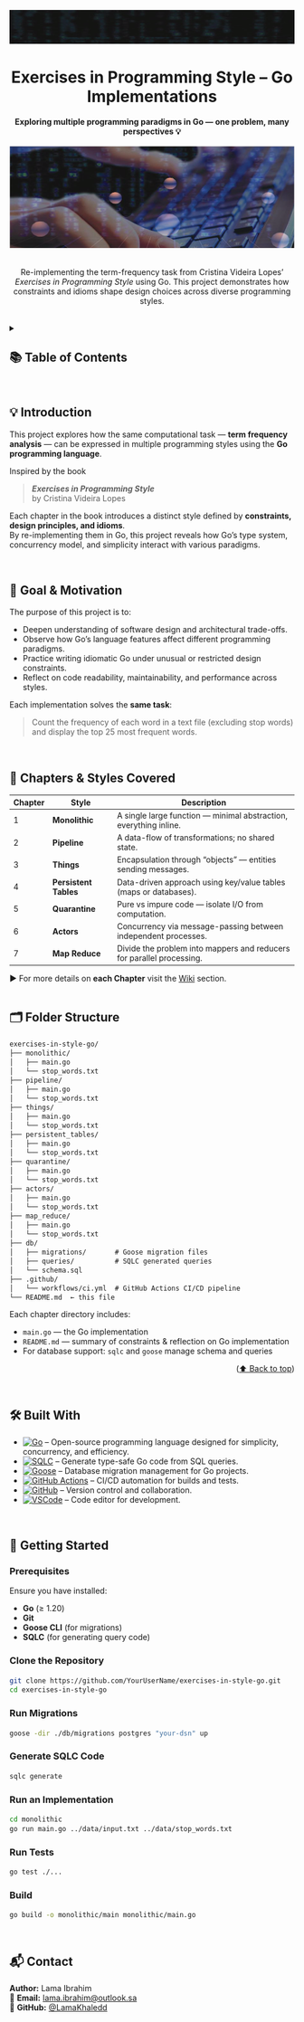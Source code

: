 <a name="readme-top"></a>
<div align="center">
  <img height="60" width="1000" src="third.PNG" alt="Project banner image">
  <br>
  <h1>Exercises in Programming Style – Go Implementations</h1>
  <strong>Exploring multiple programming paradigms in Go — one problem, many perspectives 💡</strong>
  <br><br>
  <img height="180" width="1000" src="fourth.PNG" alt="Supporting image">
</div>

<br>

<div align="center">
  <p>
    Re-implementing the term-frequency task from Cristina Videira Lopes’ <em>Exercises in Programming Style</em> using Go.  
    This project demonstrates how constraints and idioms shape design choices across diverse programming styles.
  </p>
</div>

<br>

<details>
  <summary><h2>📚 Table of Contents</h2></summary>
  <ol>
    <li><a href="#intro">Introduction (What’s this project?)</a></li>
    <li><a href="#goal">Goal & Motivation</a></li>
    <li><a href="#chapters">Chapters & Styles Covered</a></li>
    <li><a href="#structure">Folder Structure</a></li>
    <li><a href="#techstack">Built With</a></li>
    <li><a href="#getting-started">Getting Started</a></li>
    <li><a href="#usage">Usage</a></li>
    <li><a href="#contribution">Contribution</a></li>
    <li><a href="#contact">Contact</a></li>
  </ol>
</details>

<br>

<a name="intro"></a>
## 💡 Introduction

This project explores how the same computational task — **term frequency analysis** — can be expressed in multiple programming styles using the **Go programming language**.

Inspired by the book  
> **_Exercises in Programming Style_**  
> by Cristina Videira Lopes  

Each chapter in the book introduces a distinct style defined by **constraints, design principles, and idioms**.  
By re-implementing them in Go, this project reveals how Go’s type system, concurrency model, and simplicity interact with various paradigms.

<br>

<a name="goal"></a>
## 🎯 Goal & Motivation

The purpose of this project is to:

- Deepen understanding of software design and architectural trade-offs.  
- Observe how Go’s language features affect different programming paradigms.  
- Practice writing idiomatic Go under unusual or restricted design constraints.  
- Reflect on code readability, maintainability, and performance across styles.

Each implementation solves the **same task**:

> Count the frequency of each word in a text file (excluding stop words) and display the top 25 most frequent words.

<br>

<a name="chapters"></a>
## 📘 Chapters & Styles Covered

| Chapter | Style | Description |
|----------|--------|-------------|
| 1 | **Monolithic** | A single large function — minimal abstraction, everything inline. |
| 2 | **Pipeline** | A data-flow of transformations; no shared state. |
| 3 | **Things** | Encapsulation through “objects” — entities sending messages. |
| 4 | **Persistent Tables** | Data-driven approach using key/value tables (maps or databases). |
| 5 | **Quarantine** | Pure vs impure code — isolate I/O from computation. |
| 6 | **Actors** | Concurrency via message-passing between independent processes. |
| 7 | **Map Reduce** | Divide the problem into mappers and reducers for parallel processing. |

▶️ For more details on <strong>each Chapter</strong> visit the <a href="https://github.com/LamaKhaledd/term-frequency-styles-go/wiki">Wiki</a> section.
<br>
<br>

<a name="structure"></a>
## 🗂 Folder Structure

```
exercises-in-style-go/
├── monolithic/
│   ├── main.go
│   └── stop_words.txt
├── pipeline/
│   ├── main.go
│   └── stop_words.txt
├── things/
│   ├── main.go
│   └── stop_words.txt
├── persistent_tables/
│   ├── main.go
│   └── stop_words.txt
├── quarantine/
│   ├── main.go
│   └── stop_words.txt
├── actors/
│   ├── main.go
│   └── stop_words.txt
├── map_reduce/
│   ├── main.go
│   └── stop_words.txt
├── db/
│   ├── migrations/       # Goose migration files
│   ├── queries/          # SQLC generated queries
│   └── schema.sql
├── .github/
│   └── workflows/ci.yml  # GitHub Actions CI/CD pipeline
└── README.md  ← this file
```

Each chapter directory includes:
- `main.go` — the Go implementation  
- `README.md` — summary of constraints & reflection on Go implementation  
- For database support: `sqlc` and `goose` manage schema and queries  

<p align="right">(<a href="#readme-top">⬆️ Back to top</a>)</p>
<br>

<a name="techstack"></a>
## 🛠 Built With

* [![Go][GoBadge]][GoURL] – Open-source programming language designed for simplicity, concurrency, and efficiency.  
* [![SQLC][SQLCBadge]][SQLCURL] – Generate type-safe Go code from SQL queries.  
* [![Goose][GooseBadge]][GooseURL] – Database migration management for Go projects.  
* [![GitHub Actions][ActionsBadge]][ActionsURL] – CI/CD automation for builds and tests.  
* [![GitHub][GitHubBadge]][GitHubURL] – Version control and collaboration.  
* [![VSCode][VSCodeBadge]][VSCodeURL] – Code editor for development.  

<br>

<a name="getting-started"></a>
## 🚀 Getting Started

### Prerequisites

Ensure you have installed:

- **Go** (≥ 1.20)  
- **Git**  
- **Goose CLI** (for migrations)  
- **SQLC** (for generating query code)  

### Clone the Repository

```bash
git clone https://github.com/YourUserName/exercises-in-style-go.git
cd exercises-in-style-go
```

### Run Migrations

```bash
goose -dir ./db/migrations postgres "your-dsn" up
```

### Generate SQLC Code

```bash
sqlc generate
```

### Run an Implementation

```bash
cd monolithic
go run main.go ../data/input.txt ../data/stop_words.txt
```

### Run Tests

```bash
go test ./...
```

### Build

```bash
go build -o monolithic/main monolithic/main.go
```

<br>

<a name="contact"></a>
## 📬 Contact

**Author:** Lama Ibrahim  
📧 **Email:** [lama.ibrahim@outlook.sa](mailto:lama.ibrahim@outlook.sa)  
🔗 **GitHub:** [@LamaKhaledd](https://github.com/LamaKhaledd)

<br><br>

<!-- MARKDOWN LINKS & IMAGES -->
[GoBadge]: https://img.shields.io/badge/Go-00ADD8?style=for-the-badge&logo=go&logoColor=white
[GoURL]: https://go.dev/
[GitHubBadge]: https://img.shields.io/badge/GitHub-181717?style=for-the-badge&logo=github&logoColor=white
[GitHubURL]: https://github.com/
[VSCodeBadge]: https://img.shields.io/badge/VSCode-0078D4?style=for-the-badge&logo=visualstudiocode&logoColor=white
[VSCodeURL]: https://code.visualstudio.com/
[SQLCBadge]: https://img.shields.io/badge/SQLC-336791?style=for-the-badge&logo=postgresql&logoColor=white
[SQLCURL]: https://sqlc.dev/
[GooseBadge]: https://img.shields.io/badge/Goose-FFD700?style=for-the-badge&logo=go&logoColor=black
[GooseURL]: https://pressly.github.io/goose/
[ActionsBadge]: https://img.shields.io/badge/GitHub%20Actions-2088FF?style=for-the-badge&logo=githubactions&logoColor=white
[ActionsURL]: https://github.com/features/actions












